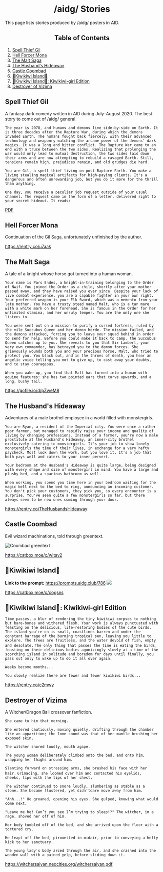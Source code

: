 <h1 align="center"> /aidg/ Stories</h1>

This page lists stories produced by /aidg/ posters in AID.

<h2 align="center">Table of Contents</h2>

1. [Spell Thief Gil](#spell-thief-gil)
2. [Hell Forcer Mona](#hell-forcer-mona)
3. [The Malt Saga](#the-malt-saga)
4. [The Husband's Hideaway](#the-husbands-hideaway)
5. [Castle Coombad](#castle-coombad)
6. [🌴Kiwikiwi Island🥝](##kiwikiwi-island)
7. [🌴Kiwikiwi Island🥝: Kiwikiwi-girl Edition](#kiwikiwi-island-kiwikiwi-girl-edition)
8. [Destroyer of Vizima](#destroyer-of-vizima)

## Spell Thief Gil

A fantasy dark comedy written in AID during July–August 2020. The best story to come out of /aidg/ general.

`The year is 2078, and humans and demons live side-by-side on Earth. It is three decades after the Rapture War, during which the demons invaded Earth. The humans fought back fiercely, with their advanced technology and weaponry matching the arcane power of the demons' dark magics. It was a long and bitter conflict. The Rapture War came to an end with a truce between the two sides. Realizing that prolonging the war would only lead to mutual destruction, the two sides laid down their arms and are now attempting to rebuild a ravaged Earth. Still, tensions remain high, prejudices remain, and old grudges die hard.`

`You are Gil, a spell thief living on post-Rapture Earth. You make a living stealing magical artifacts for high-paying clients. It's a dangerous and often unrewarding job, but you do it more for the thrill than anything.`

`One day, you receive a peculiar job request outside of your usual channel. The request came in the form of a letter, delivered right to your secret hideout. It reads:`

[PDF](https://guide.aidg.club/Resources-And-Guides/Stories/Spell%20Thief%20Gil.pdf)

## Hell Forcer Mona

Continuation of the Gil Saga, unfortunately unfinished by the author.

<https://rentry.co/u7aak>

## The Malt Saga

A tale of a knight whose horse got turned into a human woman.

`Your name is Pars Endes, a knight-in-training belonging to the Order of Nwif. You joined the Order as a child, shortly after your mother passed away, and they have raised you ever since. Despite your lack of live combat experience, you are a capable fighter in your own right. Your preferred weapon is your Elk Sword, which was a memento from your late mother. You have a trusty steed named Malt, who is a tan mare with a white mark on her forehead. She is famous in the Order for her unlimited stamina, and her unruly temper. You are the only one she listens to.`

`You were sent out on a mission to purify a cursed fortress, ruled by the vile Succubus Queen and her demon horde. The mission failed, and the demons attacked, forcing you to leave your squad behind in order to send for help. Before you could make it back to camp, the Succubus Queen catches up to you. She reveals to you that Sir Lambert, your very own commander, has betrayed you to the demon forces. She grievously wounds both you and your precious horse, Malt, who tried to protect you. You black out, and in the throes of death, you hear an angelic voice telling you not to give up, to cast away your doubts, and to stay courageous.`

`When you wake up, you find that Malt has turned into a human with equine features: she has two pointed ears that curve upwards, and a long, bushy tail.`

<https://gofile.io/d/pZweM8>

## The Husband's Hideaway

Adventures of a male brothel employee in a world filled with monstergirls.

`You are Ryan, a resident of the Imperial city. You were once a rather poor farmer, but managed to rapidly raise your income and quality of living by changing professions. Instead of a farmer, you're now a male prostitute at the Husband's Hideaway, an inner-city brothel exclusively catering to monstergirls. It's your job to show lonely monstergirls the time of their lives, in exchange for a very hefty paycheck. Most look down the work, but you love it. It's a job that both pays well and caters to your inner pervert.`

`Your bedroom at the Husband's Hideaway is quite large, being designed with every shape and size of monstergirl in mind. You have a large and plushy bed, and a spacious bathroom as well.`

`When working, you spend you time here in your bedroom waiting for the magic bell next to the bed to ring, announcing an incoming customer. You don't pick your customers, they pick you, so every encounter is a surprise. You've seen quite a few monstergirls so far, but there always seem to be new ones coming through your door.`

<https://rentry.co/TheHusbandsHideaway>

## Castle Coombad

Evil wizard machinations, told through greentext.

![Coombad greentext](https://files.catbox.moe/pv3fud.png)

<https://catbox.moe/c/wltav2>

## 🌴Kiwikiwi Island🥝

**Link to the prompt:** <https://prompts.aidg.club/786>
![](https://files.catbox.moe/c5nh6j.jpg)

<https://catbox.moe/c/cogsns>

## 🌴Kiwikiwi Island🥝: Kiwikiwi-girl Edition

`Time passes, a blur of rendering the tiny kiwikiwi corpses to nothing but bare-bones and withered flesh. Your work is always punctuated with feasting on the delicious, life-restoring bodies of the cute birds. The island you're on is small, coastlines barren and under the constant barrage of the burning tropical sun, leaving you little to explore. The trees are fruitless, and the water devoid of fish, empty and desolate.`
`The only thing that passes the time is eating the birds, feasting on their delicious bodies agonizingly slowly at a time of the scorching island in solitude and boredom for days until finally, you pass out only to wake up to do it all over again.`

`Weeks become months...`

`You slowly realize there are fewer and fewer kiwikiwi birds...`

<https://rentry.co/c2mwy>

## Destroyer of Vizima

A Witcher/Dragon Ball crossover fanfiction.

`She came to him that morning.`

`She entered cautiously, moving quietly, drifting through the chamber like an apparition; the lone sound was that of her mantle brushing her exposed skin.`

`The witcher snored loudly, mouth agape.`

`The young woman deliberately climbed onto the bed, and onto him, wrapping her thighs around him.`

`Slanting forward on stressing arms, she brushed his face with her hair.` `Grimacing, she loomed over him and contacted his eyelids, cheeks, lips with the tips of her chest.`

`The witcher continued to snore loudly, slumbering as stable as a stone. She became flustered, yet didn'tdare move away from him.`

`"Ahh...!" He groaned, opening his eyes. She gulped, knowing what would come next.`

`"Leave me be! Can’t you see I’m trying to sleep!?" The witcher, in a rage, shoved her off of him.`

`Her body tumbled off of the bed, and she arrived upon the floor with a tortured cry.`

`He leapt off the bed, pirouetted in midair, prior to conveying a hefty kick to her sanctuary.`

`The young lady's body arced through the air, and she crashed into the wooden wall with a pained yelp, before sliding down it.`

<https://witchersaiyan.neocities.org/witchersaiyan.pdf>
